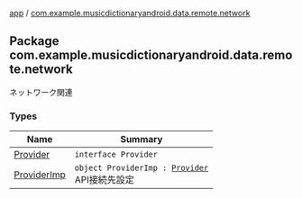 [app](../index.md) / [com.example.musicdictionaryandroid.data.remote.network](./index.md)

## Package com.example.musicdictionaryandroid.data.remote.network

ネットワーク関連

### Types

| Name | Summary |
|---|---|
| [Provider](-provider/index.md) | `interface Provider` |
| [ProviderImp](-provider-imp/index.md) | `object ProviderImp : `[`Provider`](-provider/index.md)<br>API接続先設定 |
